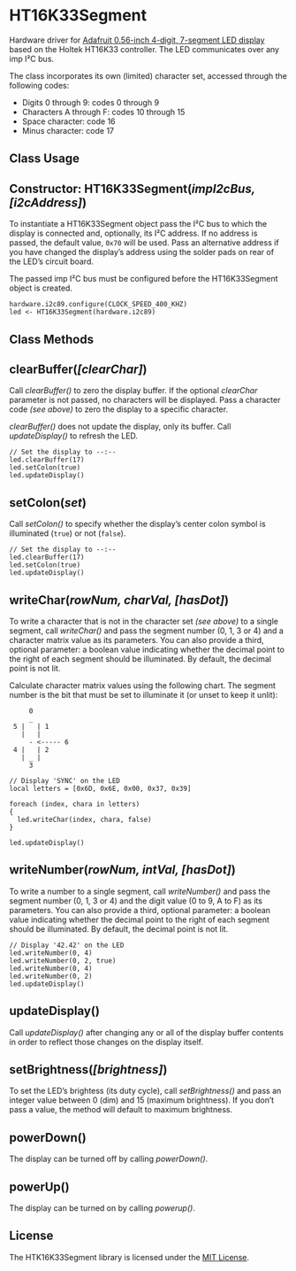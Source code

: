# HT16K33Segment

Hardware driver for [Adafruit 0.56-inch 4-digit, 7-segment LED display](http://www.adafruit.com/products/878) based on the Holtek HT16K33 controller. The LED communicates over any imp I&sup2;C bus.

The class incorporates its own (limited) character set, accessed through the following codes:

- Digits 0 through 9: codes 0 through 9
- Characters A through F: codes 10 through 15
- Space character: code 16
- Minus character: code 17

## Class Usage

## Constructor: HT16K33Segment(*impI2cBus, [i2cAddress]*)

To instantiate a HT16K33Segment object pass the I&sup2;C bus to which the display is connected and, optionally, its I&sup2;C address. If no address is passed, the default value, `0x70` will be used. Pass an alternative address if you have changed the display’s address using the solder pads on rear of the LED’s circuit board.

The passed imp I&sup2;C bus must be configured before the HT16K33Segment object is created.

```squirrel
hardware.i2c89.configure(CLOCK_SPEED_400_KHZ)
led <- HT16K33Segment(hardware.i2c89)
```

## Class Methods

## clearBuffer(*[clearChar]*)

Call *clearBuffer()* to zero the display buffer. If the optional *clearChar* parameter is not passed, no characters will be displayed. Pass a character code *(see above)* to zero the display to a specific character.

*clearBuffer()* does not update the display, only its buffer. Call *updateDisplay()* to refresh the LED.

```squirrel
// Set the display to --:--
led.clearBuffer(17)
led.setColon(true)
led.updateDisplay()
```

## setColon(*set*)

Call *setColon()* to specify whether the display’s center colon symbol is illuminated (`true`) or not (`false`).

```squirrel
// Set the display to --:--
led.clearBuffer(17)
led.setColon(true)
led.updateDisplay()
```

## writeChar(*rowNum, charVal, [hasDot]*)

To write a character that is not in the character set *(see above)* to a single segment, call *writeChar()* and pass the segment number (0, 1, 3 or 4) and a character matrix value as its parameters. You can also provide a third, optional parameter: a boolean value indicating whether the decimal point to the right of each segment should be illuminated. By default, the decimal point is not lit.

Calculate character matrix values using the following chart. The segment number is the bit that must be set to illuminate it (or unset to keep it unlit):

```
     0
     _
 5 |   | 1
   |   |
     - <----- 6
 4 |   | 2
   | _ |
     3
```

```squirrel
// Display 'SYNC' on the LED
local letters = [0x6D, 0x6E, 0x00, 0x37, 0x39]

foreach (index, chara in letters)
{
  led.writeChar(index, chara, false)
}

led.updateDisplay()
```

## writeNumber(*rowNum, intVal, [hasDot]*)

To write a number to a single segment, call *writeNumber()* and pass the segment number (0, 1, 3 or 4) and the digit value (0 to 9, A to F) as its parameters. You can also provide a third, optional parameter: a boolean value indicating whether the decimal point to the right of each segment should be illuminated. By default, the decimal point is not lit.

```squirrel
// Display '42.42' on the LED
led.writeNumber(0, 4)
led.writeNumber(0, 2, true)
led.writeNumber(0, 4)
led.writeNumber(0, 2)
led.updateDisplay()
```

## updateDisplay()

Call *updateDisplay()* after changing any or all of the display buffer contents in order to reflect those changes on the display itself.

## setBrightness(*[brightness]*)

To set the LED’s brightess (its duty cycle), call *setBrightness()* and pass an integer value between 0 (dim) and 15 (maximum brightness). If you don’t pass a value, the method will default to maximum brightness.

## powerDown()

The display can be turned off by calling *powerDown()*.

## powerUp()

The display can be turned on by calling *powerup()*.

## License

The HTK16K33Segment library is licensed under the [MIT License](./LICENSE).
